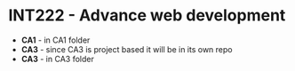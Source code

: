 # INT222 - Advance web development

+ **CA1** - in CA1 folder
+ **CA3** - since CA3 is project based it will be in its own repo
+ **CA3** - in CA3 folder